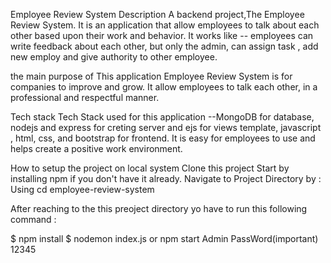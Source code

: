 Employee Review System
Description
A backend project,The Employee Review System. It is an application that allow employees to talk about each other based upon their work and behavior. It works like -- employees can write feedback about each other, but only the admin, can assign task , add new employ and give authority to other employee.

the main purpose of This application Employee Review System is for companies to improve and grow. It allow employees to talk each other, in a professional and respectful manner.

Tech stack
Tech Stack used for this application --MongoDB for database, nodejs and express for creting server and ejs for views template, javascript , html, css, and bootstrap for frontend. It is easy for employees to use and helps create a positive work environment.

How to setup the project on local system
Clone this project
Start by installing npm if you don't have it already.
Navigate to Project Directory by : Using
cd employee-review-system

After reaching to the this preoject directory yo have to run this following command :

$ npm install
$ nodemon index.js or npm start
Admin PassWord(important)
12345
